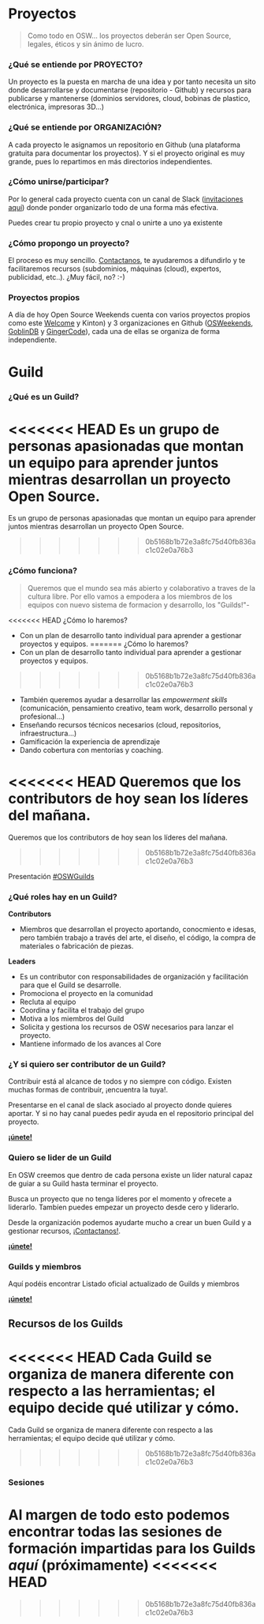 
# Proyectos

>Como todo en OSW... los proyectos deberán ser Open Source, legales, éticos y sin ánimo de lucro.

### ¿Qué se entiende por PROYECTO?

Un proyecto es la puesta en marcha de una idea y por tanto necesita un sito donde desarrollarse y documentarse (repositorio - Github) y recursos para publicarse y mantenerse (dominios servidores, cloud, bobinas de plastico, electrónica, impresoras 3D...)


### ¿Qué se entiende por ORGANIZACIÓN?

A cada proyecto le asignamos un repositorio en Github (una plataforma gratuita para documentar los proyectos). Y si el proyecto original es muy grande, pues lo repartimos en más directorios independientes.

### ¿Cómo unirse/participar?

Por lo general cada proyecto cuenta con un canal de Slack ([invitaciones aquí](http://invitations-osweekends.herokuapp.com/)) donde ponder organizarlo todo de una forma más efectiva.

Puedes crear tu propio proyecto y cnal o unirte a uno ya existente

### ¿Cómo propongo un proyecto?

El proceso es muy sencillo. [Contactanos](../README.md#contactar-con-la-organización), te ayudaremos a difundirlo y te facilitaremos recursos (subdominios, máquinas (cloud), expertos, publicidad, etc..). ¿Muy fácil, no? :-)

### Proyectos propios

A día de hoy Open Source Weekends cuenta con varios proyectos propios como este [Welcome](https://github.com/OSWeekends/welcome.osweekends.com/tree/dev/ORGANIZACION) y Kinton) y 3 organizaciones en Github ([OSWeekends](https://github.com/OSWeekends), [GoblinDB](https://github.com/GoblinDBRocks) y [GingerCode](https://github.com/GingerCode)), cada una de ellas se organiza de forma independiente.

# Guild

### ¿Qué es un Guild?

<<<<<<< HEAD
Es un grupo de personas apasionadas que montan un equipo para aprender juntos mientras desarrollan un proyecto Open Source.
=======
Es un grupo de personas apasionadas que montan un equipo para aprender juntos mientras desarrollan un proyecto Open Source.
>>>>>>> 0b5168b1b72e3a8fc75d40fb836ac1c02e0a76b3

### ¿Cómo funciona?

> Queremos que el mundo sea más abierto y colaborativo a traves de la cultura libre. Por ello vamos a empodera a los miembros de los equipos con nuevo sistema de formacion y desarrollo, los "Guilds!"-

<<<<<<< HEAD
¿Cómo lo haremos?
- Con un plan de desarrollo tanto individual para aprender a gestionar proyectos y equipos.
=======
¿Cómo lo haremos?
- Con un plan de desarrollo tanto individual para aprender a gestionar proyectos y equipos.
>>>>>>> 0b5168b1b72e3a8fc75d40fb836ac1c02e0a76b3
- También queremos ayudar a desarrollar las *empowerment skills* (comunicación, pensamiento creativo, team work, desarrollo personal y profesional...)
- Enseñando recursos técnicos necesarios (cloud, repositorios, infraestructura...)
- Gamificación la experiencia de aprendizaje
- Dando cobertura con mentorías y coaching.

<<<<<<< HEAD
Queremos que los contributors de hoy sean los líderes del mañana.
=======
Queremos que los contributors de hoy sean los líderes del mañana.
>>>>>>> 0b5168b1b72e3a8fc75d40fb836ac1c02e0a76b3

Presentación [#OSWGuilds](http://slides.com/tebagomez/oswguilds#/)

### ¿Qué roles hay en un Guild?

**Contributors**

- Miembros que desarrollan el proyecto aportando, conocmiento e idesas, pero también trabajo a través del arte, el diseño, el código, la compra de materiales o fabricación de piezas.


**Leaders**

- Es un contributor con responsabilidades de organización y facilitación para que el Guild se desarrolle.
- Promociona el proyecto en la comunidad
- Recluta al equipo
- Coordina y facilita el trabajo del grupo
- Motiva a los miembros del Guild
- Solicita y gestiona los recursos de OSW necesarios para lanzar el proyecto.
- Mantiene informado de los avances al Core

### ¿Y si quiero ser contributor de un Guild?

Contribuir está al alcance de todos y no siempre con código. Existen muchas formas de contribuir, ¡encuentra la tuya!.

Presentarse en el canal de slack asociado al proyecto donde quieres aportar. Y si no hay canal puedes pedir ayuda en el repositorio principal del proyecto.

**[¡únete!](unete.md)**

### Quiero se lider de un Guild

En OSW creemos que dentro de cada persona existe un líder natural capaz de guiar a su Guild hasta terminar el proyecto.

Busca un proyecto que no tenga líderes por el momento y ofrecete a liderarlo. Tambíen puedes empezar un proyecto desde cero y liderarlo.

Desde la organización podemos ayudarte mucho a crear un buen Guild y a gestionar recursos, [¡Contactanos!](https://github.com/OSWeekends/Organizacion#contactar-con-la-organización).

**[¡únete!](unete.md)**

### Guilds y miembros

Aquí podéis encontrar Listado oficial actualizado de Guilds y miembros

**[¡únete!](unete.md)**

## Recursos de los Guilds  

<<<<<<< HEAD
Cada Guild se organiza de manera diferente con respecto a las herramientas; el equipo decide qué utilizar y cómo.
=======
Cada Guild se organiza de manera diferente con respecto a las herramientas; el equipo decide qué utilizar y cómo.
>>>>>>> 0b5168b1b72e3a8fc75d40fb836ac1c02e0a76b3

### Sesiones

Al margen de todo esto podemos encontrar todas las sesiones de formación impartidas para los Guilds *aquí* (próximamente)
<<<<<<< HEAD
=======

>>>>>>> 0b5168b1b72e3a8fc75d40fb836ac1c02e0a76b3
